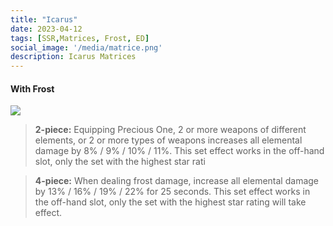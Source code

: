 ```yaml
---
title: "Icarus"
date: 2023-04-12
tags: [SSR,Matrices, Frost, ED]
social_image: '/media/matrice.png'
description: Icarus Matrices
---
```


#### With Frost

![](https://telegra.ph/file/5e674f3c026a413a49344.png)

> **2-piece:** Equipping Precious One, 2 or more weapons of different elements, or 2 or more types of weapons increases all elemental damage by 8% / 9% / 10% / 11%. This set effect works in the off-hand slot, only the set with the highest star rati

> **4-piece:** When dealing frost damage, increase all elemental damage by 13% / 16% / 19% / 22% for 25 seconds. This set effect works in the off-hand slot, only the set with the highest star rating will take effect.

